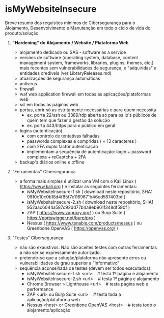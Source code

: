 # isMyWebsiteInsecure
Breve resumo dos requisitos mínimos de Cibersegurança para o Alojamento, Desenvolvimento e Manutenção em todo o ciclo de vida do produto/solução

1. **"Hardening" do Alojamento / Website / Plataforma Web**
   - alojamento dedicado ou SAS - software as a service
   - versões de software (operating system, database, content management system, frameworks, libraries, plugins, themes, etc.) mais recentes sem vulnerabilidades de segurança, e "adquiridas" a entidades credíveis (ver LibraryReleases.md)
   - atualizações de segurança automáticas
   - antivirus
   - firewall
   - waf web application firewall em todas as aplicações/plataformas web
   - ssl em todas as páginas web
   - portas, abrir só as estritamente necessárias e para quem necessita
     - ex. porta 22/ssh ou 3389/rdp aberta só para os ip's públicos de quem tem que fazer a gestão da solução
     - ex. porta 443/https para o público em geral
   - logins (autenticação)
     - com controlo de tentativas falhadas
     - passwords complexas e compridas ( + 13 caracteres )
     - com 2FA duplo factor autenticação
     - implementam a sequência de autenticação: login + password complexa + reCaptcha + 2FA
   - backup's diários online e offline

2. "Ferramentas" Cibersegurança
   - a forma mais simples é utilizar uma VM com o Kali Linux ( https://www.kali.org ) e instalar as seguintes ferramentas:
      - isMyWebsiteInsecure-1.sh ( download neste repositório, SHA1 9610c10c0b18d4f85f7e1169671b46ed567403bf )
      - isMyWebsiteInsecure-2.sh ( download neste repositório, SHA1 952aac6044a587c92dd77b4a8eb961f348df590f )
      - ZAP ( https://www.zaproxy.org/ ) ou Burp Suite ( https://portswigger.net/burp/pro )
      - Nessus ( https://www.tenable.com/products/nessus ) ou Greenbone OpenVAS ( https://openvas.org/ )

3. "Testes" Cibersegurança
   - não são exaustivos. Não são aceites testes com outras ferramentas a não ser se expressamente autorizado.
   - pretende-se que a solução/plataforma não apresente erros ou vulnerabilidades de grau superior a "informativo"
   - sequência aconselhada de testes (devem ser todos executados):
      - isMyWebsiteInsecure-1.sh \<url\> &nbsp;&nbsp; # testa 1º página e alojamento
      - isMyWebsiteInsecure-2.sh \<url\> &nbsp;&nbsp; # testa 1º página e alojamento
      - Chrome Browser > Lighthouse \<url\> &nbsp;&nbsp; # testa página web e performance
      - ZAP \<url\> ou Burp Suite \<url\>  &nbsp;&nbsp; # testa toda a aplicação/plataforma web
      - Nessus \<host\> or Greenbone OpenVAS \<host\> &nbsp;&nbsp; # testa todo o alojamento/aplicação

